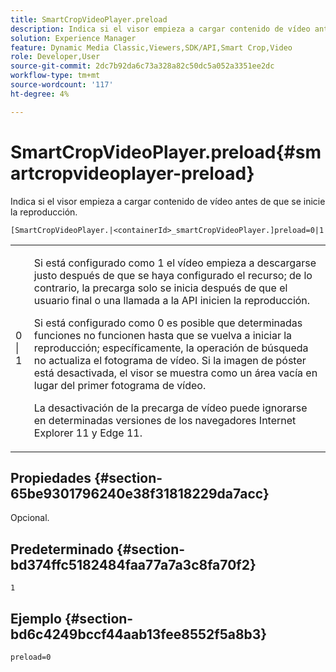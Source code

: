 ```yaml
---
title: SmartCropVideoPlayer.preload
description: Indica si el visor empieza a cargar contenido de vídeo antes de que se inicie la reproducción.
solution: Experience Manager
feature: Dynamic Media Classic,Viewers,SDK/API,Smart Crop,Video
role: Developer,User
source-git-commit: 2dc7b92da6c73a328a82c50dc5a052a3351ee2dc
workflow-type: tm+mt
source-wordcount: '117'
ht-degree: 4%

---
```


# SmartCropVideoPlayer.preload{#smartcropvideoplayer-preload}

Indica si el visor empieza a cargar contenido de vídeo antes de que se inicie la reproducción.

`[SmartCropVideoPlayer.|<containerId>_smartCropVideoPlayer.]preload=0|1`

<table id="table_AE7AAFA9B4374E31B51D06511EB96401"> 
 <tbody> 
  <tr> 
   <td colname="col1"> <p> <span class="codeph"> 0 | 1 </span> </p> </td> 
   <td colname="col2"> <p> Si está configurado como <span class="codeph"> 1 </span> el vídeo empieza a descargarse justo después de que se haya configurado el recurso; de lo contrario, la precarga solo se inicia después de que el usuario final o una llamada a la API inicien la reproducción. </p> <p>Si está configurado como <span class="codeph"> 0 </span> es posible que determinadas funciones no funcionen hasta que se vuelva a iniciar la reproducción; específicamente, la operación de búsqueda no actualiza el fotograma de vídeo. Si la imagen de póster está desactivada, el visor se muestra como un área vacía en lugar del primer fotograma de vídeo. </p> <p>La desactivación de la precarga de vídeo puede ignorarse en determinadas versiones de los navegadores Internet Explorer 11 y Edge 11. </p> </td> 
  </tr> 
 </tbody> 
</table>

## Propiedades {#section-65be9301796240e38f31818229da7acc}

Opcional.

## Predeterminado {#section-bd374ffc5182484faa77a7a3c8fa70f2}

`1`

## Ejemplo {#section-bd6c4249bccf44aab13fee8552f5a8b3}

`preload=0`
